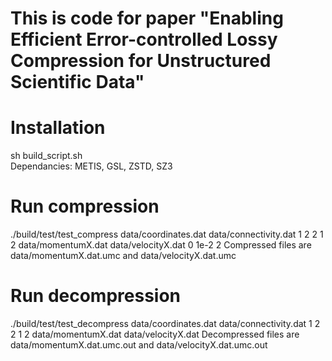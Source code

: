 # This is code for paper "Enabling Efficient Error-controlled Lossy Compression for Unstructured Scientific Data"

# Installation
sh build_script.sh <br>
Dependancies: METIS, GSL, ZSTD, SZ3

# Run compression
./build/test/test_compress data/coordinates.dat data/connectivity.dat 1 2 2 1 2 data/momentumX.dat data/velocityX.dat 0 1e-2 2
Compressed files are data/momentumX.dat.umc and data/velocityX.dat.umc

# Run decompression
./build/test/test_decompress data/coordinates.dat data/connectivity.dat 1 2 2 1 2 data/momentumX.dat data/velocityX.dat
Decompressed files are data/momentumX.dat.umc.out and data/velocityX.dat.umc.out